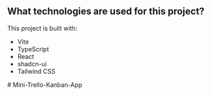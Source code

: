 
## What technologies are used for this project?

This project is built with:

- Vite
- TypeScript
- React
- shadcn-ui
- Tailwind CSS

#   M i n i - T r e l l o - K a n b a n - A p p  
 